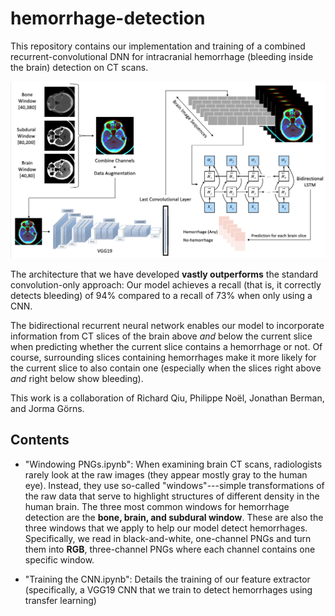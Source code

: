# hemorrhage-detection

This repository contains our implementation and training of a combined recurrent-convolutional DNN for intracranial hemorrhage (bleeding inside the brain) detection on CT scans.

![model](docs/model.png)

The architecture that we have developed **vastly outperforms** the standard convolution-only approach: Our model achieves a recall (that is, it correctly detects bleeding) of 94% compared to a recall of 73% when only using a CNN.

The bidirectional recurrent neural network enables our model to incorporate information from CT slices of the brain above *and* below the current slice when predicting whether the current slice contains a hemorrhage or not. Of course, surrounding slices containing hemorrhages make it more likely for the current slice to also contain one (especially when the slices right above *and* right below show bleeding).

This work is a collaboration of Richard Qiu, Philippe Noël, Jonathan Berman, and Jorma Görns.

## Contents
* "Windowing PNGs.ipynb": When examining brain CT scans, radiologists rarely look at the raw images (they appear mostly gray to the human eye). Instead, they use so-called "windows"---simple transformations of the raw data that serve to highlight structures of different density in the human brain. The three most common windows for hemorrhage detection are the **bone, brain, and subdural window**. These are also the three windows that we apply to help our model detect hemorrhages. Specifically, we read in black-and-white, one-channel PNGs and turn them into **RGB**, three-channel PNGs where each channel contains one specific window.

* "Training the CNN.ipynb": Details the training of our feature extractor (specifically, a VGG19 CNN that we train to detect hemorrhages using transfer learning)
